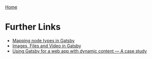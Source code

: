 [Home](../README.md)

# Further Links

- [Mapping node types in Gatsby](https://www.gatsbyjs.org/docs/gatsby-config/#mapping-node-types)
- [Images, Files and Video in Gatsby](https://www.gatsbyjs.org/docs/images-and-files/)
- [Using Gatsby for a web app with dynamic content — A case study](https://blog.hasura.io/building-a-dynamic-listing-web-app-with-pagination-and-dynamic-pages-using-gatsby-2ddee9ec2dc3/)
